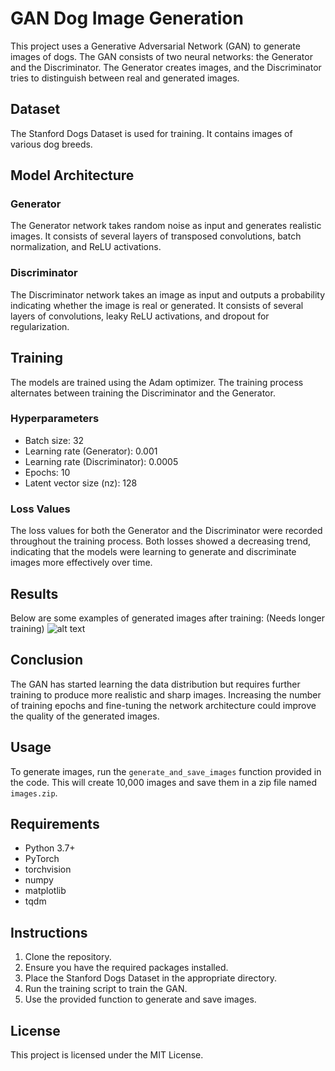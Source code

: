 # GAN Dog Image Generation

This project uses a Generative Adversarial Network (GAN) to generate images of dogs. The GAN consists of two neural networks: the Generator and the Discriminator. The Generator creates images, and the Discriminator tries to distinguish between real and generated images.

## Dataset

The Stanford Dogs Dataset is used for training. It contains images of various dog breeds.

## Model Architecture

### Generator
The Generator network takes random noise as input and generates realistic images. It consists of several layers of transposed convolutions, batch normalization, and ReLU activations.

### Discriminator
The Discriminator network takes an image as input and outputs a probability indicating whether the image is real or generated. It consists of several layers of convolutions, leaky ReLU activations, and dropout for regularization.

## Training

The models are trained using the Adam optimizer. The training process alternates between training the Discriminator and the Generator.

### Hyperparameters
- Batch size: 32
- Learning rate (Generator): 0.001
- Learning rate (Discriminator): 0.0005
- Epochs: 10
- Latent vector size (nz): 128

### Loss Values
The loss values for both the Generator and the Discriminator were recorded throughout the training process. Both losses showed a decreasing trend, indicating that the models were learning to generate and discriminate images more effectively over time.

## Results

Below are some examples of generated images after training:
(Needs longer training)
![alt text](images/image_735.png)

## Conclusion

The GAN has started learning the data distribution but requires further training to produce more realistic and sharp images. Increasing the number of training epochs and fine-tuning the network architecture could improve the quality of the generated images.

## Usage

To generate images, run the `generate_and_save_images` function provided in the code. This will create 10,000 images and save them in a zip file named `images.zip`.

## Requirements

- Python 3.7+
- PyTorch
- torchvision
- numpy
- matplotlib
- tqdm

## Instructions

1. Clone the repository.
2. Ensure you have the required packages installed.
3. Place the Stanford Dogs Dataset in the appropriate directory.
4. Run the training script to train the GAN.
5. Use the provided function to generate and save images.

## License

This project is licensed under the MIT License.
